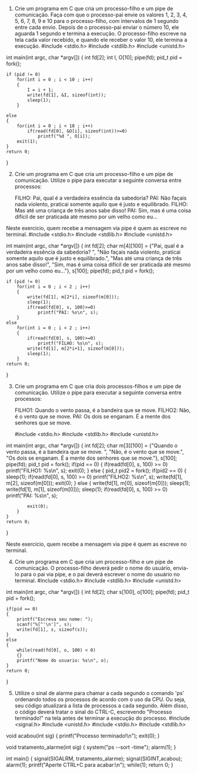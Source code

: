 1. Crie um programa em C que cria um processo-filho e um pipe de comunicação. Faça com que o processo-pai envie os valores 1, 2, 3, 4, 5, 6, 7, 8, 9 e 10 para o processo-filho, com intervalos de 1 segundo entre cada envio. Depois de o processo-pai enviar o número 10, ele aguarda 1 segundo e termina a execução. O processo-filho escreve na tela cada valor recebido, e quando ele receber o valor 10, ele termina a execução.
#include <stdio.h>
#include <stdlib.h>
#include <unistd.h>

int main(int argc, char *argv[])
{
    int fd[2];
    int I, O[10];
    pipe(fd);
    pid_t pid = fork();

    if (pid != 0)
        for(int i = 0 ; i < 10 ; i++)
        {
	        I = i + 1;
	        write(fd[1], &I, sizeof(int));
	        sleep(1);
   		}

    else
    {  
        for(int i = 0 ; i < 10 ; i++)
	        if(read(fd[0], &O[i], sizeof(int))>=0)
	        	printf("%d ", O[i]);
	    exit(1);
    }
    return 0;
}

2. Crie um programa em C que cria um processo-filho e um pipe de comunicação. Utilize o pipe para executar a seguinte conversa entre processos:

	FILHO: Pai, qual é a verdadeira essência da sabedoria?
	PAI: Não façais nada violento, praticai somente aquilo que é justo e equilibrado.
	FILHO: Mas até uma criança de três anos sabe disso!
	PAI: Sim, mas é uma coisa difícil de ser praticada até mesmo por um velho como eu...

Neste exercício, quem recebe a mensagem via pipe é quem as escreve no terminal.
#include <stdio.h>
#include <stdlib.h>
#include <unistd.h>

int main(int argc, char *argv[])
{
    int fd[2];
    char m[4][100] = {"Pai, qual é a verdadeira essência da sabedoria? ",
    				  "Não façais nada violento, praticai somente aquilo que é justo e equilibrado.",
    				  "Mas até uma criança de três anos sabe disso!",
    				  "Sim, mas é uma coisa difícil de ser praticada até mesmo por um velho como eu..."}, s[100];
    pipe(fd);
    pid_t pid = fork();

    if (pid != 0)
    	for(int i = 0 ; i < 2 ; i++)
    	{
    		write(fd[1], m[2*i], sizeof(m[0]));
	    	sleep(1);
	    	if(read(fd[0], s, 100)>=0)
	    		printf("PAI: %s\n", s);
    	}
    else
    	for(int i = 0 ; i < 2 ; i++)
    	{
	    	if(read(fd[0], s, 100)>=0)
	    		printf("FILHO: %s\n", s);
	    	write(fd[1], m[2*i+1], sizeof(m[0]));
	    	sleep(1);
    	}
    return 0;
}

3. Crie um programa em C que cria dois processos-filhos e um pipe de comunicação. Utilize o pipe para executar a seguinte conversa entre processos:

	FILHO1: Quando o vento passa, é a bandeira que se move.
	FILHO2: Não, é o vento que se move.
	PAI: Os dois se enganam. É a mente dos senhores que se move.
	
	#include <stdio.h>
#include <stdlib.h>
#include <unistd.h>

int main(int argc, char *argv[])
{
    int fd[2];
    char m[3][100] = {"Quando o vento passa, é a bandeira que se move. ",
    				  "Não, é o vento que se move.",
    				  "Os dois se enganam. É a mente dos senhores que se move."}, s[100];
    pipe(fd);
    pid_t pid = fork();
    if(pid == 0)
    {
    	if(read(fd[0], s, 100) >= 0)
    		printf("FILHO1: %s\n", s);
    	exit(0);
    }
    else
    {
    	pid_t pid2 = fork();
    	if(pid2 == 0)
    	{
    		sleep(1);
	    	if(read(fd[0], s, 100) >= 0)
	    		printf("FILHO2: %s\n", s);
	    	write(fd[1], m[2], sizeof(m[0]));
    		exit(0);
    	}
    	else
    	{
    		write(fd[1], m[0], sizeof(m[0]));
    		sleep(1);
    		write(fd[1], m[1], sizeof(m[0]));
    		sleep(1);
    		if(read(fd[0], s, 100) >= 0)
    			printf("PAI: %s\n", s);
    		
    		exit(0);
    	}
    }
    return 0;
}

Neste exercício, quem recebe a mensagem via pipe é quem as escreve no terminal.

4. Crie um programa em C que cria um processo-filho e um pipe de comunicação. O processo-filho deverá pedir o nome do usuário, envia-lo para o pai via pipe, e o pai deverá escrever o nome do usuário no terminal.
#include <stdio.h>
#include <stdlib.h>
#include <unistd.h>

int main(int argc, char *argv[])
{
    int fd[2];
    char s[100], o[100];
    pipe(fd);
    pid_t pid = fork();

    if(pid == 0)
    {
    	printf("Escreva seu nome: ");
    	scanf("%[^'\n']", s);
    	write(fd[1], s, sizeof(s));
    }
    else
    {
    	while(read(fd[0], o, 100) < 0)
    	{}
    	printf("Nome do usuario: %s\n", o);
    }
    return 0;
}

5. Utilize o sinal de alarme para chamar a cada segundo o comando 'ps' ordenando todos os processos de acordo com o uso da CPU. Ou seja, seu código atualizará a lista de processos a cada segundo. Além disso, o código deverá tratar o sinal do CTRL-C, escrevendo "Processo terminado!" na tela antes de terminar a execução do processo.
#include <signal.h>
#include <unistd.h>
#include <stdio.h>
#include <stdlib.h>

void acabou(int sig)
{
	printf("Processo terminado!\n");
	exit(0);
}

void tratamento_alarme(int sig)
{
	system("ps --sort -time");
	alarm(1);
}

int main()
{
	signal(SIGALRM, tratamento_alarme);
	signal(SIGINT,acabou);
	alarm(1);
	printf("Aperte CTRL+C para acabar:\n");
	while(1);
	return 0;
}

